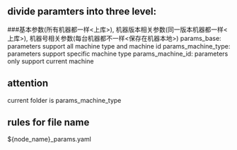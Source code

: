 ## divide paramters into three level:
###基本参数(所有机器都一样<上库>), 机器版本相关参数(同一版本机器都一样<上库>), 机器号相关参数(每台机器都不一样<保存在机器本地>)
params_base:          parameters support all machine type and machine id
params_machine_type:  parameters support specific machine type
params_machine_id:    parameters only support current machine

## attention
current folder is params_machine_type 

## rules for file name
${node_name}_params.yaml


